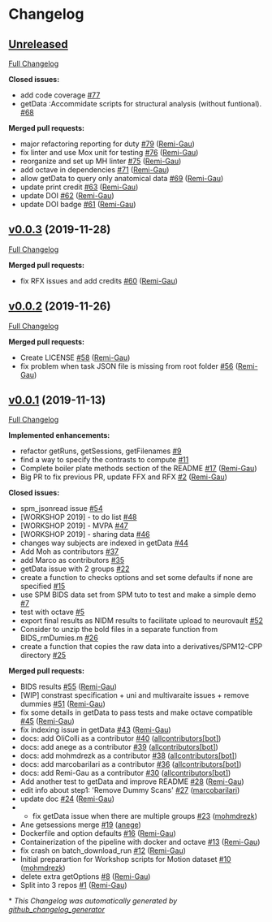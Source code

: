 # Changelog

## [Unreleased](https://github.com/cpp-lln-lab/CPP_BIDS_SPM_pipeline/tree/HEAD)

[Full Changelog](https://github.com/cpp-lln-lab/CPP_BIDS_SPM_pipeline/compare/v0.0.3...HEAD)

**Closed issues:**

-   add code coverage
    [\#77](https://github.com/cpp-lln-lab/CPP_BIDS_SPM_pipeline/issues/77)
-   getData :Accommidate scripts for structural analysis \(without funtional\).
    [\#68](https://github.com/cpp-lln-lab/CPP_BIDS_SPM_pipeline/issues/68)

**Merged pull requests:**

-   major refactoring reporting for duty
    [\#79](https://github.com/cpp-lln-lab/CPP_BIDS_SPM_pipeline/pull/79)
    ([Remi-Gau](https://github.com/Remi-Gau))
-   fix linter and use Mox unit for testing
    [\#76](https://github.com/cpp-lln-lab/CPP_BIDS_SPM_pipeline/pull/76)
    ([Remi-Gau](https://github.com/Remi-Gau))
-   reorganize and set up MH linter
    [\#75](https://github.com/cpp-lln-lab/CPP_BIDS_SPM_pipeline/pull/75)
    ([Remi-Gau](https://github.com/Remi-Gau))
-   add octave in dependencies
    [\#71](https://github.com/cpp-lln-lab/CPP_BIDS_SPM_pipeline/pull/71)
    ([Remi-Gau](https://github.com/Remi-Gau))
-   allow getData to query only anatomical data
    [\#69](https://github.com/cpp-lln-lab/CPP_BIDS_SPM_pipeline/pull/69)
    ([Remi-Gau](https://github.com/Remi-Gau))
-   update print credit
    [\#63](https://github.com/cpp-lln-lab/CPP_BIDS_SPM_pipeline/pull/63)
    ([Remi-Gau](https://github.com/Remi-Gau))
-   update DOI
    [\#62](https://github.com/cpp-lln-lab/CPP_BIDS_SPM_pipeline/pull/62)
    ([Remi-Gau](https://github.com/Remi-Gau))
-   update DOI badge
    [\#61](https://github.com/cpp-lln-lab/CPP_BIDS_SPM_pipeline/pull/61)
    ([Remi-Gau](https://github.com/Remi-Gau))

## [v0.0.3](https://github.com/cpp-lln-lab/CPP_BIDS_SPM_pipeline/tree/v0.0.3) (2019-11-28)

[Full Changelog](https://github.com/cpp-lln-lab/CPP_BIDS_SPM_pipeline/compare/v0.0.2...v0.0.3)

**Merged pull requests:**

-   fix RFX issues and add credits
    [\#60](https://github.com/cpp-lln-lab/CPP_BIDS_SPM_pipeline/pull/60)
    ([Remi-Gau](https://github.com/Remi-Gau))

## [v0.0.2](https://github.com/cpp-lln-lab/CPP_BIDS_SPM_pipeline/tree/v0.0.2) (2019-11-26)

[Full Changelog](https://github.com/cpp-lln-lab/CPP_BIDS_SPM_pipeline/compare/v0.0.1...v0.0.2)

**Merged pull requests:**

-   Create LICENSE
    [\#58](https://github.com/cpp-lln-lab/CPP_BIDS_SPM_pipeline/pull/58)
    ([Remi-Gau](https://github.com/Remi-Gau))
-   fix problem when task JSON file is missing from root folder
    [\#56](https://github.com/cpp-lln-lab/CPP_BIDS_SPM_pipeline/pull/56)
    ([Remi-Gau](https://github.com/Remi-Gau))

## [v0.0.1](https://github.com/cpp-lln-lab/CPP_BIDS_SPM_pipeline/tree/v0.0.1) (2019-11-13)

[Full Changelog](https://github.com/cpp-lln-lab/CPP_BIDS_SPM_pipeline/compare/8ca4e1b47af1d983cde988bae1a9bd9659151330...v0.0.1)

**Implemented enhancements:**

-   refactor getRuns, getSessions, getFilenames
    [\#9](https://github.com/cpp-lln-lab/CPP_BIDS_SPM_pipeline/issues/9)
-   find a way to specify the contrasts to compute
    [\#11](https://github.com/cpp-lln-lab/CPP_BIDS_SPM_pipeline/issues/11)
-   Complete boiler plate methods section of the README
    [\#17](https://github.com/cpp-lln-lab/CPP_BIDS_SPM_pipeline/pull/17)
    ([Remi-Gau](https://github.com/Remi-Gau))
-   Big PR to fix previous PR, update FFX and RFX
    [\#2](https://github.com/cpp-lln-lab/CPP_BIDS_SPM_pipeline/pull/2)
    ([Remi-Gau](https://github.com/Remi-Gau))

**Closed issues:**

-   spm_jsonread issue
    [\#54](https://github.com/cpp-lln-lab/CPP_BIDS_SPM_pipeline/issues/54)
-   \[WORKSHOP 2019\] - to do list
    [\#48](https://github.com/cpp-lln-lab/CPP_BIDS_SPM_pipeline/issues/48)
-   \[WORKSHOP 2019\] - MVPA
    [\#47](https://github.com/cpp-lln-lab/CPP_BIDS_SPM_pipeline/issues/47)
-   \[WORKSHOP 2019\] - sharing data
    [\#46](https://github.com/cpp-lln-lab/CPP_BIDS_SPM_pipeline/issues/46)
-   changes way subjects are indexed in getData
    [\#44](https://github.com/cpp-lln-lab/CPP_BIDS_SPM_pipeline/issues/44)
-   Add Moh as contributors
    [\#37](https://github.com/cpp-lln-lab/CPP_BIDS_SPM_pipeline/issues/37)
-   add Marco as contributors
    [\#35](https://github.com/cpp-lln-lab/CPP_BIDS_SPM_pipeline/issues/35)
-   getData issue with 2 groups
    [\#22](https://github.com/cpp-lln-lab/CPP_BIDS_SPM_pipeline/issues/22)
-   create a function to checks options and set some defaults if none are
    specified
    [\#15](https://github.com/cpp-lln-lab/CPP_BIDS_SPM_pipeline/issues/15)
-   use SPM BIDS data set from SPM tuto to test and make a simple demo
    [\#7](https://github.com/cpp-lln-lab/CPP_BIDS_SPM_pipeline/issues/7)
-   test with octave
    [\#5](https://github.com/cpp-lln-lab/CPP_BIDS_SPM_pipeline/issues/5)
-   export final results as NIDM results to facilitate upload to neurovault
    [\#52](https://github.com/cpp-lln-lab/CPP_BIDS_SPM_pipeline/issues/52)
-   Consider to unzip the bold files in a separate function from BIDS_rmDumies.m
    [\#26](https://github.com/cpp-lln-lab/CPP_BIDS_SPM_pipeline/issues/26)
-   create a function that copies the raw data into a derivatives/SPM12-CPP
    directory
    [\#25](https://github.com/cpp-lln-lab/CPP_BIDS_SPM_pipeline/issues/25)

**Merged pull requests:**

-   BIDS results
    [\#55](https://github.com/cpp-lln-lab/CPP_BIDS_SPM_pipeline/pull/55)
    ([Remi-Gau](https://github.com/Remi-Gau))
-   \[WIP\] constrast specification + uni and multivaraite issues + remove
    dummies [\#51](https://github.com/cpp-lln-lab/CPP_BIDS_SPM_pipeline/pull/51)
    ([Remi-Gau](https://github.com/Remi-Gau))
-   fix some details in getData to pass tests and make octave compatible
    [\#45](https://github.com/cpp-lln-lab/CPP_BIDS_SPM_pipeline/pull/45)
    ([Remi-Gau](https://github.com/Remi-Gau))
-   fix indexing issue in getData
    [\#43](https://github.com/cpp-lln-lab/CPP_BIDS_SPM_pipeline/pull/43)
    ([Remi-Gau](https://github.com/Remi-Gau))
-   docs: add OliColli as a contributor
    [\#40](https://github.com/cpp-lln-lab/CPP_BIDS_SPM_pipeline/pull/40)
    ([allcontributors[bot]](https://github.com/apps/allcontributors))
-   docs: add anege as a contributor
    [\#39](https://github.com/cpp-lln-lab/CPP_BIDS_SPM_pipeline/pull/39)
    ([allcontributors[bot]](https://github.com/apps/allcontributors))
-   docs: add mohmdrezk as a contributor
    [\#38](https://github.com/cpp-lln-lab/CPP_BIDS_SPM_pipeline/pull/38)
    ([allcontributors[bot]](https://github.com/apps/allcontributors))
-   docs: add marcobarilari as a contributor
    [\#36](https://github.com/cpp-lln-lab/CPP_BIDS_SPM_pipeline/pull/36)
    ([allcontributors[bot]](https://github.com/apps/allcontributors))
-   docs: add Remi-Gau as a contributor
    [\#30](https://github.com/cpp-lln-lab/CPP_BIDS_SPM_pipeline/pull/30)
    ([allcontributors[bot]](https://github.com/apps/allcontributors))
-   Add another test to getData and improve README
    [\#28](https://github.com/cpp-lln-lab/CPP_BIDS_SPM_pipeline/pull/28)
    ([Remi-Gau](https://github.com/Remi-Gau))
-   edit info about step1: 'Remove Dummy Scans'
    [\#27](https://github.com/cpp-lln-lab/CPP_BIDS_SPM_pipeline/pull/27)
    ([marcobarilari](https://github.com/marcobarilari))
-   update doc
    [\#24](https://github.com/cpp-lln-lab/CPP_BIDS_SPM_pipeline/pull/24)
    ([Remi-Gau](https://github.com/Remi-Gau))
-   -   fix getData issue when there are multiple groups
        [\#23](https://github.com/cpp-lln-lab/CPP_BIDS_SPM_pipeline/pull/23)
        ([mohmdrezk](https://github.com/mohmdrezk))
-   Ane getsessions merge
    [\#19](https://github.com/cpp-lln-lab/CPP_BIDS_SPM_pipeline/pull/19)
    ([anege](https://github.com/anege))
-   Dockerfile and option defaults
    [\#16](https://github.com/cpp-lln-lab/CPP_BIDS_SPM_pipeline/pull/16)
    ([Remi-Gau](https://github.com/Remi-Gau))
-   Containerization of the pipeline with docker and octave
    [\#13](https://github.com/cpp-lln-lab/CPP_BIDS_SPM_pipeline/pull/13)
    ([Remi-Gau](https://github.com/Remi-Gau))
-   fix crash on batch_download_run
    [\#12](https://github.com/cpp-lln-lab/CPP_BIDS_SPM_pipeline/pull/12)
    ([Remi-Gau](https://github.com/Remi-Gau))
-   Initial preparartion for Workshop scripts for Motion dataset
    [\#10](https://github.com/cpp-lln-lab/CPP_BIDS_SPM_pipeline/pull/10)
    ([mohmdrezk](https://github.com/mohmdrezk))
-   delete extra getOptions
    [\#8](https://github.com/cpp-lln-lab/CPP_BIDS_SPM_pipeline/pull/8)
    ([Remi-Gau](https://github.com/Remi-Gau))
-   Split into 3 repos
    [\#1](https://github.com/cpp-lln-lab/CPP_BIDS_SPM_pipeline/pull/1)
    ([Remi-Gau](https://github.com/Remi-Gau))

\* _This Changelog was automatically generated by
[github_changelog_generator](https://github.com/github-changelog-generator/github-changelog-generator)_
